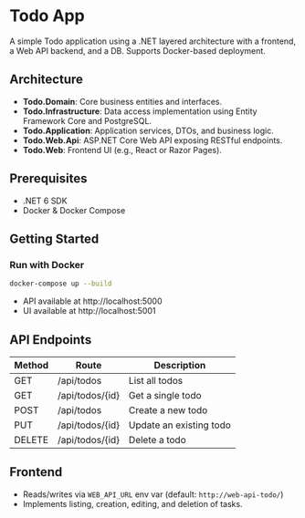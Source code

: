 # Todo App

A simple Todo application using a .NET layered architecture with a frontend, a Web API backend, and a DB. Supports Docker-based deployment.


## Architecture

- **Todo.Domain**: Core business entities and interfaces.  
- **Todo.Infrastructure**: Data access implementation using Entity Framework Core and PostgreSQL.  
- **Todo.Application**: Application services, DTOs, and business logic.  
- **Todo.Web.Api**: ASP.NET Core Web API exposing RESTful endpoints.  
- **Todo.Web**: Frontend UI (e.g., React or Razor Pages).  


## Prerequisites

- .NET 6 SDK
- Docker & Docker Compose


## Getting Started

### Run with Docker

```bash
docker-compose up --build
```
- API available at http://localhost:5000  
- UI available at http://localhost:5001  


## API Endpoints

| Method | Route               | Description             |
| ------ | ------------------- | ----------------------- |
| GET    | /api/todos          | List all todos          |
| GET    | /api/todos/{id}     | Get a single todo       |
| POST   | /api/todos          | Create a new todo       |
| PUT    | /api/todos/{id}     | Update an existing todo |
| DELETE | /api/todos/{id}     | Delete a todo           |


## Frontend

- Reads/writes via `WEB_API_URL` env var (default: `http://web-api-todo/`)  
- Implements listing, creation, editing, and deletion of tasks.  
